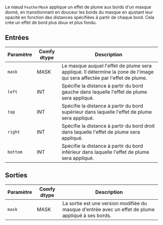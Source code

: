 Le nœud `FeatherMask` applique un effet de plume aux bords d'un masque donné, en transitionnant en douceur les bords du masque en ajustant leur opacité en fonction des distances spécifiées à partir de chaque bord. Cela crée un effet de bord plus doux et plus fondu.

## Entrées

| Paramètre | Comfy dtype | Description |
|-----------|--------------|-------------|
| `mask`    | MASK         | Le masque auquel l'effet de plume sera appliqué. Il détermine la zone de l'image qui sera affectée par l'effet de plume. |
| `left`    | INT          | Spécifie la distance à partir du bord gauche dans laquelle l'effet de plume sera appliqué. |
| `top`     | INT          | Spécifie la distance à partir du bord supérieur dans laquelle l'effet de plume sera appliqué. |
| `right`   | INT          | Spécifie la distance à partir du bord droit dans laquelle l'effet de plume sera appliqué. |
| `bottom`  | INT          | Spécifie la distance à partir du bord inférieur dans laquelle l'effet de plume sera appliqué. |

## Sorties

| Paramètre | Comfy dtype | Description |
|-----------|--------------|-------------|
| `mask`    | MASK         | La sortie est une version modifiée du masque d'entrée avec un effet de plume appliqué à ses bords. |
